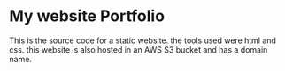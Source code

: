 # My website Portfolio

This is the source code for a static website. the tools used were html and css. this website is also hosted in an AWS S3 bucket and has a domain name. 

